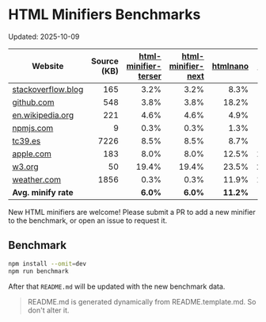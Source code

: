 # HTML Minifiers Benchmarks

Updated: 2025-10-09

[html-minifier-terser]: https://www.npmjs.com/package/html-minifier-terser/v/7.2.0
[html-minifier-next]: https://www.npmjs.com/package/html-minifier-next/v/2.1.6
[htmlnano]: https://www.npmjs.com/package/htmlnano/v/2.1.5
[minify]: https://www.npmjs.com/package/@tdewolff/minify/v/2.24.3
[minify-html]: https://www.npmjs.com/package/@minify-html/node/v/0.16.4

| Website                                                     | Source (KB) | [html-minifier-terser] | [html-minifier-next] | [htmlnano] | [minify] | [minify-html] |
| ----------------------------------------------------------- | ----------: | ---------------------: | -------------------: | ---------: | -------: | ------------: |
| [stackoverflow.blog](https://stackoverflow.blog/)           |         165 |                   3.2% |                 3.2% |       8.3% |     4.5% |          3.9% |
| [github.com](https://github.com/)                           |         548 |                   3.8% |                 3.8% |      18.2% |     8.1% |          6.5% |
| [en.wikipedia.org](https://en.wikipedia.org/wiki/Main_Page) |         221 |                   4.6% |                 4.6% |       4.9% |     6.2% |          2.9% |
| [npmjs.com](https://www.npmjs.com/package/eslint)           |           9 |                   0.3% |                 0.3% |       1.3% |     2.8% |          0.6% |
| [tc39.es](https://tc39.es/ecma262/)                         |        7226 |                   8.5% |                 8.5% |       8.7% |     9.5% |          9.2% |
| [apple.com](https://www.apple.com/)                         |         183 |                   8.0% |                 8.0% |      12.5% |    11.0% |          8.5% |
| [w3.org](https://www.w3.org/)                               |          50 |                  19.4% |                19.4% |      23.5% |    24.7% |         20.7% |
| [weather.com](https://weather.com)                          |        1856 |                   0.3% |                 0.3% |      11.9% |    11.7% |          0.7% |
| **Avg. minify rate**                                        |             |               **6.0%** |             **6.0%** |  **11.2%** | **9.8%** |      **6.6%** |

New HTML minifiers are welcome!
Please submit a PR to add a new minifier to the benchmark, or open an issue to request it.

## Benchmark

```bash
npm install --omit=dev
npm run benchmark
```

After that `README.md` will be updated with the new benchmark data.

> README.md is generated dynamically from README.template.md. So don't alter it.
